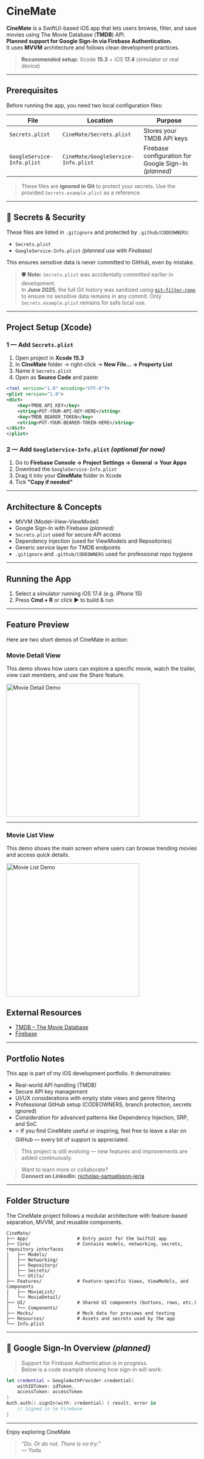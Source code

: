 # CineMate

**CineMate** is a SwiftUI-based iOS app that lets users browse, filter, and save movies using The Movie Database (**TMDB**) API.  
**Planned support for Google Sign-In via Firebase Authentication.**  
It uses **MVVM** architecture and follows clean development practices.

> **Recommended setup:** Xcode **15.3** + iOS **17.4** (simulator or real device)

---

## Prerequisites

Before running the app, you need two local configuration files:

| File | Location | Purpose |
|------|----------|---------|
| `Secrets.plist` | `CineMate/Secrets.plist` | Stores your TMDB API keys |
| `GoogleService-Info.plist` | `CineMate/GoogleService-Info.plist` | Firebase configuration for Google Sign-In *(planned)* |

> These files are **ignored in Git** to protect your secrets. Use the provided `Secrets.example.plist` as a reference.

---

## 🔐 Secrets & Security

These files are listed in `.gitignore` and protected by `.github/CODEOWNERS`:

- `Secrets.plist`
- `GoogleService-Info.plist` *(planned use with Firebase)*

This ensures sensitive data is never committed to GitHub, even by mistake.

> 🛡️ **Note:** `Secrets.plist` was accidentally committed earlier in development.  
> In **June 2025**, the full Git history was sanitized using [`git-filter-repo`](https://github.com/newren/git-filter-repo) to ensure no sensitive data remains in any commit.
> Only `Secrets.example.plist` remains for safe local use.

---

## Project Setup (Xcode)

### 1 — Add `Secrets.plist`

1. Open project in **Xcode 15.3**
2. In **CineMate** folder → right-click → **New File… → Property List**
3. Name it `Secrets.plist`
4. Open as **Source Code** and paste:

```xml
<?xml version="1.0" encoding="UTF-8"?>
<plist version="1.0">
<dict>
    <key>TMDB_API_KEY</key>
    <string>PUT-YOUR-API-KEY-HERE</string>
    <key>TMDB_BEARER_TOKEN</key>
    <string>PUT-YOUR-BEARER-TOKEN-HERE</string>
</dict>
</plist>
```

### 2 — Add `GoogleService-Info.plist` *(optional for now)*

1. Go to **Firebase Console → Project Settings → General → Your Apps**
2. Download the `GoogleService-Info.plist`
3. Drag it into your **CineMate** folder in Xcode
4. Tick **"Copy if needed"**

---

## Architecture & Concepts

- MVVM (Model–View–ViewModel)
- Google Sign-In with Firebase *(planned)*
- `Secrets.plist` used for secure API access
- Dependency Injection (used for ViewModels and Repositories)
- Generic service layer for TMDB endpoints
- `.gitignore` and `.github/CODEOWNERS` used for professional repo hygiene

---

## Running the App

1. Select a simulator running iOS 17.4 (e.g. iPhone 15)
2. Press **Cmd + R** or click ▶️ to build & run

---

## Feature Preview

Here are two short demos of CineMate in action:

### Movie Detail View
This demo shows how users can explore a specific movie, watch the trailer, view cast members, and use the Share feature.

<img src="Assets/cinemate_detail.gif" width="350" alt="Movie Detail Demo" />

---

### Movie List View
This demo shows the main screen where users can browse trending movies and access quick details.

<img src="Assets/cinemate_list.gif" width="350" alt="Movie List Demo" />


## External Resources

- [TMDB – The Movie Database](https://www.themoviedb.org/)
- [Firebase](https://firebase.google.com/)

---

## Portfolio Notes

This app is part of my iOS development portfolio. It demonstrates:

- Real-world API handling (TMDB)
- Secure API key management
- UI/UX considerations with empty state views and genre filtering
- Professional GitHub setup (CODEOWNERS, branch protection, secrets ignored)
- Consideration for advanced patterns like Dependency Injection, SRP, and SoC
- ⭐️ If you find CineMate useful or inspiring, feel free to leave a star on GitHub — every bit of support is appreciated.

> This project is still evolving — new features and improvements are added continuously.

> Want to learn more or collaborate?  
**Connect on LinkedIn:** [nicholas-samuelsson-jeria](https://www.linkedin.com/in/nicholas-samuelsson-jeria-69778391)

---

## Folder Structure

The CineMate project follows a modular architecture with feature-based separation, MVVM, and reusable components.

```
CineMate/
├── App/                  # Entry point for the SwiftUI app
├── Core/                 # Contains models, networking, secrets, repository interfaces
│   ├── Models/
│   ├── Networking/
│   ├── Repository/
│   ├── Secrets/
│   └── Utils/
├── Features/             # Feature-specific Views, ViewModels, and Components
│   ├── MovieList/
│   └── MovieDetail/
├── UI/                   # Shared UI components (buttons, rows, etc.)
│   └── Components/
├── Mocks/                # Mock data for previews and testing
├── Resources/            # Assets and secrets used by the app
└── Info.plist
```

---

## 🔐 Google Sign-In Overview *(planned)*

> Support for Firebase Authentication is in progress.  
> Below is a code example showing how sign-in will work:

```swift
let credential = GoogleAuthProvider.credential(
    withIDToken: idToken,
    accessToken: accessToken
)
Auth.auth().signIn(with: credential) { result, error in
    // Signed in to Firebase
}
```

---

Enjoy exploring CineMate

> *“Do. Or do not. There is no try.”*  
> — Yoda
